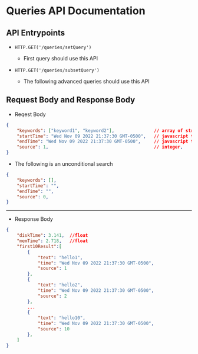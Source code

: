 # Queries API Documentation

## API Entrypoints

- `HTTP.GET('/queries/setQuery')`
  - First query should use this API

- `HTTP.GET('/queries/subsetQuery')`
  - The following advanced queries should use this API

## Request Body and Response Body

- Reqest Body

```json
{
    "keywords": ["keyword1", "keyword2"],				// array of strings
    "startTime": "Wed Nov 09 2022 21:37:30 GMT-0500",	// javascript time format
    "endTime": "Wed Nov 09 2022 21:37:30 GMT-0500",		// javascript time format
    "source": 1,										// integer, 
}
```

- The following is an unconditional search

```json
{
    "keywords": [],
    "startTime": "",
    "endTime": "",
    "source": 0,
}
```

---

- Response Body

```json
{
    "diskTime": 3.141,	//float
    "memTime": 2.718,	//float
    "first10Result":[
        {
            "text": "hello1",
            "time": "Wed Nov 09 2022 21:37:30 GMT-0500",
            "source": 1
        },
        {
            "text": "hello2",
            "time": "Wed Nov 09 2022 21:37:30 GMT-0500",
            "source": 2
        },
        ...
        {
            "text": "hello10",
            "time": "Wed Nov 09 2022 21:37:30 GMT-0500",
            "source": 10
        },
    ]
}
```

